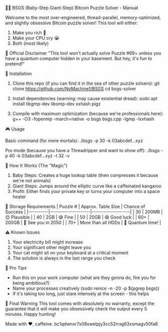 
🕵️‍♂️ BSGS (Baby-Step Giant-Step) Bitcoin Puzzle Solver - Manual

Welcome to the most over-engineered, thread-parallel, memory-optimized, and slightly obsessive Bitcoin puzzle solver! This tool will either:
1) Make you rich 🤑
2) Make your CPU cry 😭
3) Both (most likely)

📜 Official Disclaimer
"This tool won't actually solve Puzzle #69+ unless you have a quantum computer hidden in your basement. But hey, it's fun to pretend!"

🚀 Installation

1. Clone this repo (if you can find it in the sea of other puzzle solvers):
   git clone https://github.com/NoMachine1/BSGS
   cd bsgs-solver

2. Install dependencies (warning: may cause existential dread):
   sudo apt install libgmp-dev libomp-dev xxhash pigz

3. Compile with maximum optimization (because we're professionals here):
   g++ -O3 -fopenmp -march=native -o bsgs bsgs.cpp -lgmp -lxxhash

🎮 Usage

Basic command (for mere mortals):
./bsgs -p 30 -k 03abcdef...xyz

Pro mode (because you have a Threadripper and want to show off):
./bsgs -p 40 -k 03abcdef...xyz -t 32 -v

🧠 How It Works (The "Magic")
1. Baby Steps: Creates a huge lookup table (then compresses it because we're not animals)
2. Giant Steps: Jumps around the elliptic curve like a caffeinated kangaroo
3. Profit: Either finds your private key or turns your computer into a space heater

💾 Storage Requirements
| Puzzle # | Approx. Table Size | Chance of Success |
|----------|--------------------|-------------------|
| 30       | 200MB              | 😊 Plausible      |
| 40       | 2GB              | 😅 Fine     |
| 50       | 20GB              | 😅 Good luck |
| 60+      | 200GB | 🤣 See you in 2050 |
| 70+      | More than all HDDs | 🚀 Quantum time!  |

⚠️ Known Issues
1. Your electricity bill might increase
2. Your significant other might leave you
3. Your cat might sit on your keyboard at a critical moment
4. The solution is always in the last range you check

🎉 Pro Tips
- Run this on your work computer (what are they gonna do, fire you for being ambitious?)
- Name your processes creatively (sudo renice -n -20 -p $(pgrep bsgs))
- If it's taking too long, just stare intensely at the screen - this helps

📜 Final Warning
This tool comes with absolutely no warranty, except the guarantee that it will make you obsessively check the output every 5 minutes. Happy hunting!

Made with ❤️, caffeine.
bc1qdwnxr7s08xwelpjy3cc52rrxg63xsmagv50fa8
